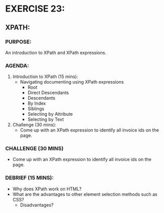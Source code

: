 # EXERCISE 23:
## XPATH:
### PURPOSE:
An introduction to XPath and XPath expressions.

### AGENDA:
1. Introduction to XPath (15 mins):
   - Navigating documenting using XPath expressions
     - Root
     - Direct Descendants
     - Descendants
     - By Index
     - Siblings
     - Selecting by Attribute
     - Selecting by Text
2. Challenge (30 mins):
   - Come up with an XPath expression to identify all invoice ids on the page.

### CHALLENGE (30 MINS)
- Come up with an XPath expression to identify all invoice ids on the page.

### DEBRIEF (15 MINS):
- Why does XPath work on HTML?
- What are the advantages to other element selection methods such as CSS?
  - Disadvantages?
